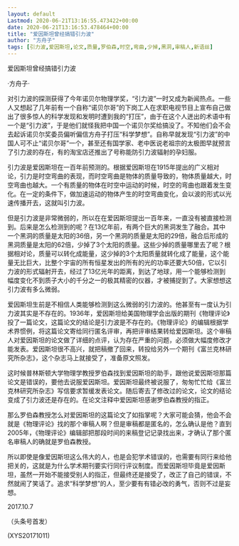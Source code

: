 ```yaml
---
layout: default
Lastmod: 2020-06-21T13:16:55.473422+00:00
date: 2020-06-21T13:16:53.478464+00:00
title: "爱因斯坦曾经搞错引力波"
author: "方舟子"
tags: [引力波,爱因斯坦,论文,质量,罗伯森,时空,弯曲,少掉,黑洞,审稿人,新语丝]
---
```


爱因斯坦曾经搞错引力波

·方舟子·

对引力波的探测获得了今年诺贝尔物理学奖，“引力波”一时又成为新闻热点。一些人又想起了几年前有一个自称“诺贝尔哥”的下岗工人在求职电视节目上宣布自己做出了很多惊人的科学发现和发明时遭到我的“打压”，由于在这个人迸出的术语中有一个是“引力波”，于是他们就怪我把中国一个诺贝尔奖给搞没了。不知他们会不会去起诉诺贝尔奖委员偏听偏信方舟子打压“科学梦想”。自称早就发现“引力波”的中国人可不止“诺贝尔哥”一个，甚至还有国学家、老中医说老祖宗的太极图早就预言了引力波的存在，有的淘宝店还推出了号称能防引力波辐射的孕妇服。

引力波是爱因斯坦在一百年前预测的。根据爱因斯坦在1915年提出的广义相对论，引力是时空弯曲的表现，而时空弯曲是物体的质量导致的，物体质量越大，时空弯曲也越大。一个有质量的物体在时空中运动的时候，时空的弯曲也跟着发生变化。在一定的条件下，做加速运动的物体产生的时空弯曲变化，会以波的形式以光速传播开去，这就叫引力波。

但是引力波是非常微弱的，所以在在爱因斯坦提出一百年来，一直没有被直接检测到。后来是怎么检测到的呢？在13亿年前，有两个巨大的黑洞发生了融合。其中一个黑洞的质量是太阳的36倍，另一个黑洞的质量是太阳的29倍，融合后形成的黑洞质量是太阳的62倍，少掉了3个太阳的质量。这些少掉的质量哪里去了呢？根据相对论，质量可以转化成能量，这少掉的3个太阳质量就转化成了能量，这个能量无比巨大，比整个宇宙的所有恒星发出的所有的光的功率还要大50倍，它以引力波的形式辐射开去，经过了13亿光年的距离，到达了地球，用一个能够检测到幅度变化不到质子大小的千分之一的极其精密的仪器，才被捕捉到了。大家想想这引力波有多么微弱。

爱因斯坦生前是不相信人类能够检测到这么微弱的引力波的。他甚至有一度认为引力波其实是不存在的。1936年，爱因斯坦给美国物理学会出版的期刊《物理评论》投了一篇论文，这篇论文的结论是引力波是不存在的。《物理评论》的编辑根据学术界惯例，将这篇论文寄给同行匿名评审，再把评审结果转给爱因斯坦。这个审稿人对爱因斯坦的论文做了详细的点评，认为存在严重的问题，必须做大幅度修改才能发表。爱因斯坦很不高兴，就把稿撤了回来，转投给另外一个期刊《富兰克林研究所杂志》，这个杂志马上就接受了，准备原文照发。

这时候普林斯顿大学物理学教授罗伯森找到爱因斯坦的助手，跟他说爱因斯坦那篇论文是错误的，要他去说服爱因斯坦。爱因斯坦最终被说服了，匆匆忙忙给《富兰克林研究所杂志》写信要求暂缓发表论文。随后寄去了修改过的论文，论文的结论变成了引力波还是存在的。在论文注释中爱因斯坦感谢罗伯森教授的指正。

那么罗伯森教授怎么对爱因斯坦的这篇论文了如指掌呢？大家可能会猜，他会不会就是《物理评论》找的那个审稿人啊？但是审稿都是匿名的，怎么确认是他？直到2005年，《物理评论》编辑部把那段时间的来稿登记记录找出来，才确认了那个匿名审稿人的确就是罗伯森教授。

所以即使是像爱因斯坦这么伟大的人，也是会犯学术错误的，也需要有同行来给他把关的，这就是为什么学术期刊要实行同行评议制度。而爱因斯坦毕竟是爱因斯坦，虽然一开始不能接受别人的指正，但最终还是接受了，改正了自己的错误，不然就闹了笑话了。追求“科学梦想”的人，至少要有有错必改的勇气，否则不过是妄想。

2017.10.7

（头条号首发）

(XYS20171011)

